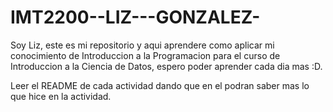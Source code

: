 # IMT2200--LIZ---GONZALEZ-
Soy Liz, este es mi repositorio y aqui aprendere como aplicar mi conocimiento de Introduccion a la
Programacion para el curso de Introduccion a la Ciencia de Datos, espero poder aprender cada dia mas :D.

Leer el README de cada actividad dando que en el podran saber mas lo que hice en la actividad.
